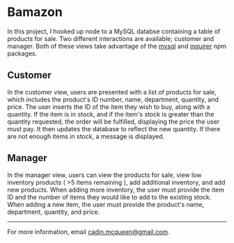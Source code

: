 # Bamazon
In this project, I hooked up node to a MySQL databse containing a table of products for sale. Two different interactions are available; customer and manager. Both of these views take advantage of the [mysql](https://www.npmjs.com/package/mysql) and [inquirer](https://www.npmjs.com/package/inquirer) npm packages.

## Customer
In the customer view, users are presented with a list of products for sale, which includes the product's ID number, name, department, quantity, and price. The user inserts the ID of the item they wish to buy, along with a quantity. If the item is in stock, and if the item's stock is greater than the quantity requested, the order will be fulfilled, displaying the price the user must pay. It then updates the database to reflect the new quantity. If there are not enough items in stock, a message is displayed.

## Manager
In the manager view, users can view the products for sale, view low inventory products ( >5 items remaining ), add additional inventory, and add new products. When adding more inventory, the user must provide the item ID and the number of items they would like to add to the existing stock. When adding a new item, the user must provide the product's name, department, quantity, and price.

---
For more information, email [cadin.mcqueen@gmail.com](mailto:cadin.mcqueen@gmail.com).